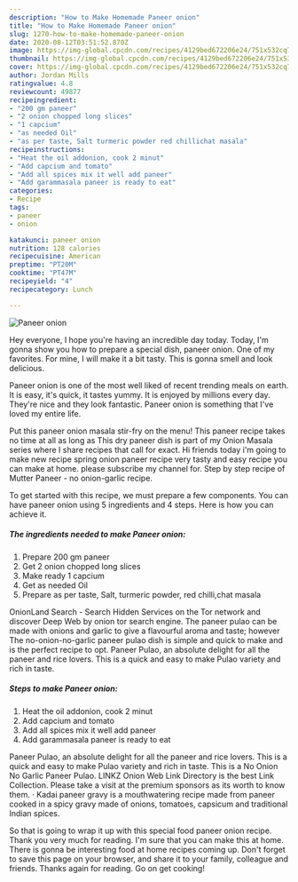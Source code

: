 ```yaml
---
description: "How to Make Homemade Paneer onion"
title: "How to Make Homemade Paneer onion"
slug: 1270-how-to-make-homemade-paneer-onion
date: 2020-08-12T03:51:52.870Z
image: https://img-global.cpcdn.com/recipes/4129bed672206e24/751x532cq70/paneer-onion-recipe-main-photo.jpg
thumbnail: https://img-global.cpcdn.com/recipes/4129bed672206e24/751x532cq70/paneer-onion-recipe-main-photo.jpg
cover: https://img-global.cpcdn.com/recipes/4129bed672206e24/751x532cq70/paneer-onion-recipe-main-photo.jpg
author: Jordan Mills
ratingvalue: 4.8
reviewcount: 49877
recipeingredient:
- "200 gm paneer"
- "2 onion chopped long slices"
- "1 capcium"
- "as needed Oil"
- "as per taste, Salt turmeric powder red chillichat masala"
recipeinstructions:
- "Heat the oil addonion, cook 2 minut"
- "Add capcium and tomato"
- "Add all spices mix it well add paneer"
- "Add garammasala paneer is ready to eat"
categories:
- Recipe
tags:
- paneer
- onion

katakunci: paneer onion 
nutrition: 128 calories
recipecuisine: American
preptime: "PT20M"
cooktime: "PT47M"
recipeyield: "4"
recipecategory: Lunch

---
```



![Paneer onion](https://img-global.cpcdn.com/recipes/4129bed672206e24/751x532cq70/paneer-onion-recipe-main-photo.jpg)

Hey everyone, I hope you're having an incredible day today. Today, I'm gonna show you how to prepare a special dish, paneer onion. One of my favorites. For mine, I will make it a bit tasty. This is gonna smell and look delicious.

Paneer onion is one of the most well liked of recent trending meals on earth. It is easy, it's quick, it tastes yummy. It is enjoyed by millions every day. They're nice and they look fantastic. Paneer onion is something that I've loved my entire life.

Put this paneer onion masala stir-fry on the menu! This paneer recipe takes no time at all as long as This dry paneer dish is part of my Onion Masala series where I share recipes that call for exact. Hi friends today i&#39;m going to make new recipe spring onion paneer recipe very tasty and easy recipe you can make at home. please subscribe my channel for. Step by step recipe of Mutter Paneer - no onion-garlic recipe.


To get started with this recipe, we must prepare a few components. You can have paneer onion using 5 ingredients and 4 steps. Here is how you can achieve it.

<!--inarticleads1-->

##### The ingredients needed to make Paneer onion:

1. Prepare 200 gm paneer
1. Get 2 onion chopped long slices
1. Make ready 1 capcium
1. Get as needed Oil
1. Prepare as per taste, Salt, turmeric powder, red chilli,chat masala


OnionLand Search - Search Hidden Services on the Tor network and discover Deep Web by onion tor search engine. The paneer pulao can be made with onions and garlic to give a flavourful aroma and taste; however The no-onion-no-garlic paneer pulao dish is simple and quick to make and is the perfect recipe to opt. Paneer Pulao, an absolute delight for all the paneer and rice lovers. This is a quick and easy to make Pulao variety and rich in taste. 

<!--inarticleads2-->

##### Steps to make Paneer onion:

1. Heat the oil addonion, cook 2 minut
1. Add capcium and tomato
1. Add all spices mix it well add paneer
1. Add garammasala paneer is ready to eat


Paneer Pulao, an absolute delight for all the paneer and rice lovers. This is a quick and easy to make Pulao variety and rich in taste. This is a No Onion No Garlic Paneer Pulao. LINKZ Onion Web Link Directory is the best Link Collection. Please take a visit at the premium sponsors as its worth to know them. · Kadai paneer gravy is a mouthwatering recipe made from paneer cooked in a spicy gravy made of onions, tomatoes, capsicum and traditional Indian spices. 

So that is going to wrap it up with this special food paneer onion recipe. Thank you very much for reading. I'm sure that you can make this at home. There is gonna be interesting food at home recipes coming up. Don't forget to save this page on your browser, and share it to your family, colleague and friends. Thanks again for reading. Go on get cooking!
